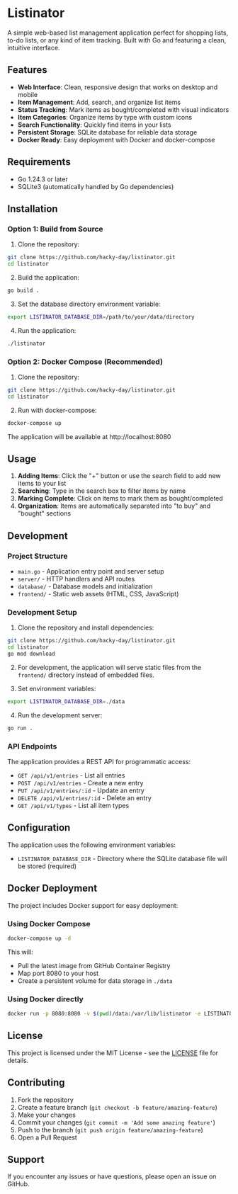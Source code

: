 # Listinator

A simple web-based list management application perfect for shopping lists, to-do lists, or any kind of item tracking. Built with Go and featuring a clean, intuitive interface.

## Features

- **Web Interface**: Clean, responsive design that works on desktop and mobile
- **Item Management**: Add, search, and organize list items
- **Status Tracking**: Mark items as bought/completed with visual indicators  
- **Item Categories**: Organize items by type with custom icons
- **Search Functionality**: Quickly find items in your lists
- **Persistent Storage**: SQLite database for reliable data storage
- **Docker Ready**: Easy deployment with Docker and docker-compose

## Requirements

- Go 1.24.3 or later
- SQLite3 (automatically handled by Go dependencies)

## Installation

### Option 1: Build from Source

1. Clone the repository:
```bash
git clone https://github.com/hacky-day/listinator.git
cd listinator
```

2. Build the application:
```bash
go build .
```

3. Set the database directory environment variable:
```bash
export LISTINATOR_DATABASE_DIR=/path/to/your/data/directory
```

4. Run the application:
```bash
./listinator
```

### Option 2: Docker Compose (Recommended)

1. Clone the repository:
```bash
git clone https://github.com/hacky-day/listinator.git
cd listinator
```

2. Run with docker-compose:
```bash
docker-compose up
```

The application will be available at http://localhost:8080

## Usage

1. **Adding Items**: Click the "+" button or use the search field to add new items to your list
2. **Searching**: Type in the search box to filter items by name
3. **Marking Complete**: Click on items to mark them as bought/completed
4. **Organization**: Items are automatically separated into "to buy" and "bought" sections

## Development

### Project Structure

- `main.go` - Application entry point and server setup
- `server/` - HTTP handlers and API routes
- `database/` - Database models and initialization
- `frontend/` - Static web assets (HTML, CSS, JavaScript)

### Development Setup

1. Clone the repository and install dependencies:
```bash
git clone https://github.com/hacky-day/listinator.git
cd listinator
go mod download
```

2. For development, the application will serve static files from the `frontend/` directory instead of embedded files.

3. Set environment variables:
```bash
export LISTINATOR_DATABASE_DIR=./data
```

4. Run the development server:
```bash
go run .
```

### API Endpoints

The application provides a REST API for programmatic access:

- `GET /api/v1/entries` - List all entries
- `POST /api/v1/entries` - Create a new entry
- `PUT /api/v1/entries/:id` - Update an entry
- `DELETE /api/v1/entries/:id` - Delete an entry
- `GET /api/v1/types` - List all item types

## Configuration

The application uses the following environment variables:

- `LISTINATOR_DATABASE_DIR` - Directory where the SQLite database file will be stored (required)

## Docker Deployment

The project includes Docker support for easy deployment:

### Using Docker Compose

```bash
docker-compose up -d
```

This will:
- Pull the latest image from GitHub Container Registry
- Map port 8080 to your host
- Create a persistent volume for data storage in `./data`

### Using Docker directly

```bash
docker run -p 8080:8080 -v $(pwd)/data:/var/lib/listinator -e LISTINATOR_DATABASE_DIR=/var/lib/listinator ghcr.io/hacky-day/listinator:latest
```

## License

This project is licensed under the MIT License - see the [LICENSE](LICENSE) file for details.

## Contributing

1. Fork the repository
2. Create a feature branch (`git checkout -b feature/amazing-feature`)
3. Make your changes
4. Commit your changes (`git commit -m 'Add some amazing feature'`)
5. Push to the branch (`git push origin feature/amazing-feature`)
6. Open a Pull Request

## Support

If you encounter any issues or have questions, please open an issue on GitHub.